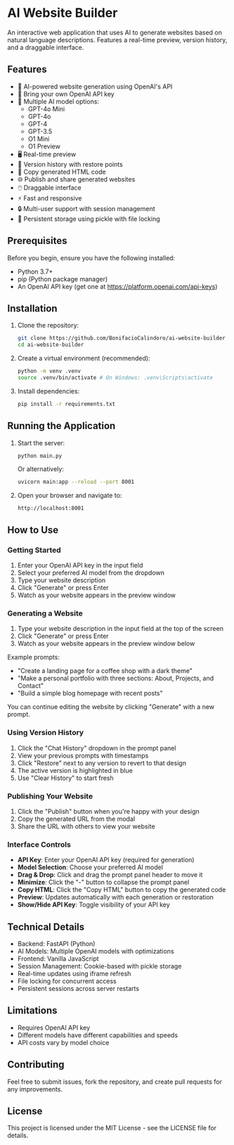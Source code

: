 # AI Website Builder

An interactive web application that uses AI to generate websites based on natural language descriptions. Features a real-time preview, version history, and a draggable interface.

## Features

- 🤖 AI-powered website generation using OpenAI's API
- 🔑 Bring your own OpenAI API key
- 🎯 Multiple AI model options:
  - GPT-4o Mini
  - GPT-4o
  - GPT-4
  - GPT-3.5
  - O1 Mini
  - O1 Preview
- 🖥️ Real-time preview
- 📝 Version history with restore points
- 🔄 Copy generated HTML code
- 🌐 Publish and share generated websites
- 🖱️ Draggable interface
- ⚡ Fast and responsive
- 🔒 Multi-user support with session management
- 💾 Persistent storage using pickle with file locking

## Prerequisites

Before you begin, ensure you have the following installed:
- Python 3.7+
- pip (Python package manager)
- An OpenAI API key (get one at https://platform.openai.com/api-keys)

## Installation

1. Clone the repository:
    ```bash
    git clone https://github.com/BonifacioCalindoro/ai-website-builder
    cd ai-website-builder
    ```

2. Create a virtual environment (recommended):
    ```bash
    python -m venv .venv
    source .venv/bin/activate # On Windows: .venv\Scripts\activate
    ```

3. Install dependencies:
    ```bash
    pip install -r requirements.txt
    ```

## Running the Application

1. Start the server:
    ```bash
    python main.py
    ```
    Or alternatively:
    ```bash
    uvicorn main:app --reload --port 8001
    ```

2. Open your browser and navigate to:
    ```
    http://localhost:8001
    ```

## How to Use

### Getting Started
1. Enter your OpenAI API key in the input field
2. Select your preferred AI model from the dropdown
3. Type your website description
4. Click "Generate" or press Enter
5. Watch as your website appears in the preview window


### Generating a Website

1. Type your website description in the input field at the top of the screen
2. Click "Generate" or press Enter
3. Watch as your website appears in the preview window below

Example prompts:
- "Create a landing page for a coffee shop with a dark theme"
- "Make a personal portfolio with three sections: About, Projects, and Contact"
- "Build a simple blog homepage with recent posts"

You can continue editing the website by clicking "Generate" with a new prompt.

### Using Version History

1. Click the "Chat History" dropdown in the prompt panel
2. View your previous prompts with timestamps
3. Click "Restore" next to any version to revert to that design
4. The active version is highlighted in blue
5. Use "Clear History" to start fresh

### Publishing Your Website

1. Click the "Publish" button when you're happy with your design
2. Copy the generated URL from the modal
3. Share the URL with others to view your website

### Interface Controls

- **API Key**: Enter your OpenAI API key (required for generation)
- **Model Selection**: Choose your preferred AI model
- **Drag & Drop**: Click and drag the prompt panel header to move it
- **Minimize**: Click the "-" button to collapse the prompt panel
- **Copy HTML**: Click the "Copy HTML" button to copy the generated code
- **Preview**: Updates automatically with each generation or restoration
- **Show/Hide API Key**: Toggle visibility of your API key

## Technical Details

- Backend: FastAPI (Python)
- AI Models: Multiple OpenAI models with optimizations
- Frontend: Vanilla JavaScript
- Session Management: Cookie-based with pickle storage
- Real-time updates using iframe refresh
- File locking for concurrent access
- Persistent sessions across server restarts

## Limitations

- Requires OpenAI API key
- Different models have different capabilities and speeds
- API costs vary by model choice

## Contributing

Feel free to submit issues, fork the repository, and create pull requests for any improvements.

## License

This project is licensed under the MIT License - see the LICENSE file for details.


